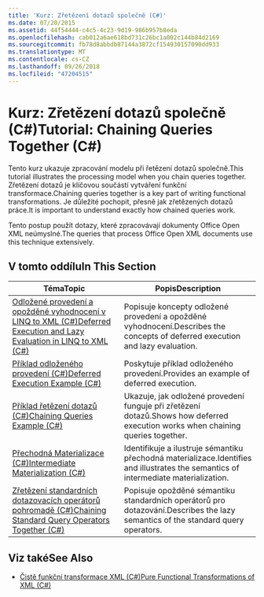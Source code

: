 ```yaml
---
title: 'Kurz: Zřetězení dotazů společně (C#)'
ms.date: 07/20/2015
ms.assetid: 44f54444-c4c5-4c23-9d19-986b957b8eda
ms.openlocfilehash: cab012a6ae618bd731c26bc1a002c144b84d2169
ms.sourcegitcommit: fb78d8abbdb87144a3872cf154930157090dd933
ms.translationtype: MT
ms.contentlocale: cs-CZ
ms.lasthandoff: 09/26/2018
ms.locfileid: "47204515"
---
```

# <a name="tutorial-chaining-queries-together-c"></a><span data-ttu-id="5c074-102">Kurz: Zřetězení dotazů společně (C#)</span><span class="sxs-lookup"><span data-stu-id="5c074-102">Tutorial: Chaining Queries Together (C#)</span></span>
<span data-ttu-id="5c074-103">Tento kurz ukazuje zpracování modelu při řetězení dotazů společně.</span><span class="sxs-lookup"><span data-stu-id="5c074-103">This tutorial illustrates the processing model when you chain queries together.</span></span> <span data-ttu-id="5c074-104">Zřetězení dotazů je klíčovou součástí vytváření funkční transformace.</span><span class="sxs-lookup"><span data-stu-id="5c074-104">Chaining queries together is a key part of writing functional transformations.</span></span> <span data-ttu-id="5c074-105">Je důležité pochopit, přesně jak zřetězených dotazů práce.</span><span class="sxs-lookup"><span data-stu-id="5c074-105">It is important to understand exactly how chained queries work.</span></span>  
  
 <span data-ttu-id="5c074-106">Tento postup použít dotazy, které zpracovávají dokumenty Office Open XML neúmyslné.</span><span class="sxs-lookup"><span data-stu-id="5c074-106">The queries that process Office Open XML documents use this technique extensively.</span></span>  
  
## <a name="in-this-section"></a><span data-ttu-id="5c074-107">V tomto oddílu</span><span class="sxs-lookup"><span data-stu-id="5c074-107">In This Section</span></span>  
  
|<span data-ttu-id="5c074-108">Téma</span><span class="sxs-lookup"><span data-stu-id="5c074-108">Topic</span></span>|<span data-ttu-id="5c074-109">Popis</span><span class="sxs-lookup"><span data-stu-id="5c074-109">Description</span></span>|  
|-----------|-----------------|  
|[<span data-ttu-id="5c074-110">Odložené provedení a opožděné vyhodnocení v LINQ to XML (C#)</span><span class="sxs-lookup"><span data-stu-id="5c074-110">Deferred Execution and Lazy Evaluation in LINQ to XML (C#)</span></span>](../../../../csharp/programming-guide/concepts/linq/deferred-execution-and-lazy-evaluation-in-linq-to-xml.md)|<span data-ttu-id="5c074-111">Popisuje koncepty odložené provedení a opožděné vyhodnocení.</span><span class="sxs-lookup"><span data-stu-id="5c074-111">Describes the concepts of deferred execution and lazy evaluation.</span></span>|  
|[<span data-ttu-id="5c074-112">Příklad odloženého provedení (C#)</span><span class="sxs-lookup"><span data-stu-id="5c074-112">Deferred Execution Example (C#)</span></span>](../../../../csharp/programming-guide/concepts/linq/deferred-execution-example.md)|<span data-ttu-id="5c074-113">Poskytuje příklad odloženého provedení.</span><span class="sxs-lookup"><span data-stu-id="5c074-113">Provides an example of deferred execution.</span></span>|  
|[<span data-ttu-id="5c074-114">Příklad řetězení dotazů (C#)</span><span class="sxs-lookup"><span data-stu-id="5c074-114">Chaining Queries Example (C#)</span></span>](../../../../csharp/programming-guide/concepts/linq/chaining-queries-example.md)|<span data-ttu-id="5c074-115">Ukazuje, jak odložené provedení funguje při zřetězení dotazů.</span><span class="sxs-lookup"><span data-stu-id="5c074-115">Shows how deferred execution works when chaining queries together.</span></span>|  
|[<span data-ttu-id="5c074-116">Přechodná Materializace (C#)</span><span class="sxs-lookup"><span data-stu-id="5c074-116">Intermediate Materialization (C#)</span></span>](../../../../csharp/programming-guide/concepts/linq/intermediate-materialization.md)|<span data-ttu-id="5c074-117">Identifikuje a ilustruje sémantiku přechodná materializace.</span><span class="sxs-lookup"><span data-stu-id="5c074-117">Identifies and illustrates the semantics of intermediate materialization.</span></span>|  
|[<span data-ttu-id="5c074-118">Zřetězení standardních dotazovacích operátorů pohromadě (C#)</span><span class="sxs-lookup"><span data-stu-id="5c074-118">Chaining Standard Query Operators Together (C#)</span></span>](../../../../csharp/programming-guide/concepts/linq/chaining-standard-query-operators-together.md)|<span data-ttu-id="5c074-119">Popisuje opožděné sémantiku standardních operátorů pro dotazování.</span><span class="sxs-lookup"><span data-stu-id="5c074-119">Describes the lazy semantics of the standard query operators.</span></span>|  
  
## <a name="see-also"></a><span data-ttu-id="5c074-120">Viz také</span><span class="sxs-lookup"><span data-stu-id="5c074-120">See Also</span></span>

- [<span data-ttu-id="5c074-121">Čistě funkční transformace XML (C#)</span><span class="sxs-lookup"><span data-stu-id="5c074-121">Pure Functional Transformations of XML (C#)</span></span>](../../../../csharp/programming-guide/concepts/linq/pure-functional-transformations-of-xml.md)
